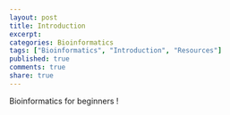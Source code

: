 ```yaml
---
layout: post
title: Introduction
excerpt:
categories: Bioinformatics
tags: ["Bioinformatics", "Introduction", "Resources"]
published: true
comments: true
share: true
---
```


Bioinformatics for beginners !
